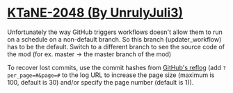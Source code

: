 # [KTaNE-2048 (By UnrulyJuli3)](https://github.com/UnrulyJuli3/KTaNE-2048)

Unfortunately the way GitHub triggers workflows doesn't allow them to run on a schedule on a non-default branch. So this branch (updater_workflow) has to be the default. Switch to a different branch to see the source code of the mod (for ex. master -> the master branch of the mod)

To recover lost commits, use the commit hashes from [GitHub's reflog](https://api.github.com/repos/KtaneModules/KTaNE-2048-UnrulyJuli3/events) (add `?per_page=#&page=#` to the log URL to increase the page size (maximum is 100, default is 30) and/or specify the page number (default is 1)).

